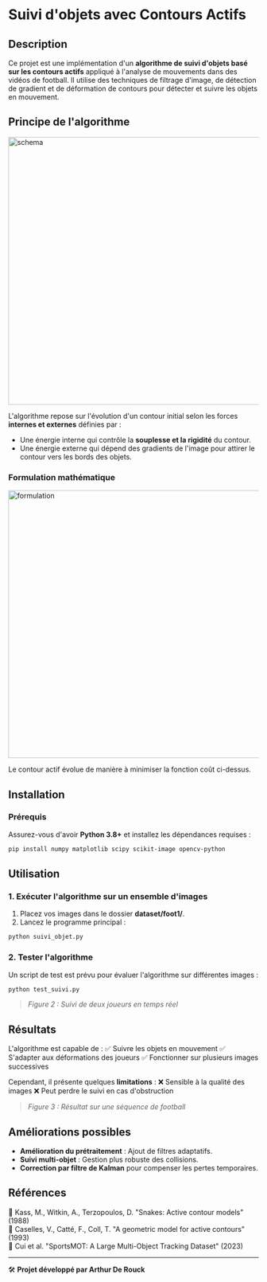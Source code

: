 # Suivi d'objets avec Contours Actifs

## Description

Ce projet est une implémentation d'un **algorithme de suivi d'objets basé sur les contours actifs** appliqué à l'analyse de mouvements dans des vidéos de football. Il utilise des techniques de filtrage d'image, de détection de gradient et de déformation de contours pour détecter et suivre les objets en mouvement.

## Principe de l'algorithme
<img width="538" alt="schema" src="https://github.com/user-attachments/assets/74cc14cc-69f2-4015-877f-0706a0e3f5bb" />

L'algorithme repose sur l'évolution d'un contour initial selon les forces **internes et externes** définies par :

- Une énergie interne qui contrôle la **souplesse et la rigidité** du contour.
- Une énergie externe qui dépend des gradients de l'image pour attirer le contour vers les bords des objets.

### Formulation mathématique

<img width="538" alt="formulation" src="https://github.com/user-attachments/assets/68b3c3e3-5169-456c-8e76-c98d8ff16206" />

Le contour actif évolue de manière à minimiser la fonction coût ci-dessus.

## Installation

### Prérequis

Assurez-vous d'avoir **Python 3.8+** et installez les dépendances requises :

```bash
pip install numpy matplotlib scipy scikit-image opencv-python
```

## Utilisation

### 1. Exécuter l'algorithme sur un ensemble d'images

1. Placez vos images dans le dossier **dataset/foot1/**.
2. Lancez le programme principal :

```bash
python suivi_objet.py
```

### 2. Tester l'algorithme

Un script de test est prévu pour évaluer l'algorithme sur différentes images :

```bash
python test_suivi.py
```

> *Figure 2 : Suivi de deux joueurs en temps réel*&#x20;

## Résultats

L'algorithme est capable de : ✅ Suivre les objets en mouvement ✅ S'adapter aux déformations des joueurs ✅ Fonctionner sur plusieurs images successives

Cependant, il présente quelques **limitations** : ❌ Sensible à la qualité des images ❌ Peut perdre le suivi en cas d'obstruction

> *Figure 3 : Résultat sur une séquence de football*&#x20;

## Améliorations possibles

- **Amélioration du prétraitement** : Ajout de filtres adaptatifs.
- **Suivi multi-objet** : Gestion plus robuste des collisions.
- **Correction par filtre de Kalman** pour compenser les pertes temporaires.

## Références

📖 Kass, M., Witkin, A., Terzopoulos, D. "Snakes: Active contour models" (1988)  
📖 Caselles, V., Catté, F., Coll, T. "A geometric model for active contours" (1993)  
📖 Cui et al. "SportsMOT: A Large Multi-Object Tracking Dataset" (2023)

---

🛠 **Projet développé par Arthur De Rouck**


